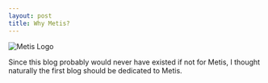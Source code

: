 ```yaml
---
layout: post
title: Why Metis?
---
```

![Metis Logo](~/Hbl15.github.io/images/metis_logo.png)

Since this blog probably would never have existed if not for Metis, I thought naturally the first blog should be dedicated to Metis.

